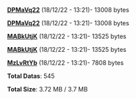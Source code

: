 [**DPMaVq22**](/data/DPMaVq22.txt) (18/12/22 - 13:21)- 13008 bytes

[**DPMaVq22**](/data/DPMaVq22.txt) (18/12/22 - 13:21)- 13008 bytes

[**MABkUtjK**](/data/MABkUtjK.txt) (18/12/22 - 13:21)- 13525 bytes

[**MABkUtjK**](/data/MABkUtjK.txt) (18/12/22 - 13:21)- 13525 bytes

[**MzLvRtYb**](/data/MzLvRtYb.txt) (18/12/22 - 13:21)- 7808 bytes

**Total Datas**: 545

**Total Size**: 3.72 MB / 3.7 MB